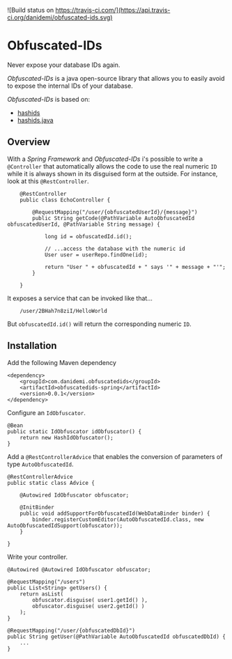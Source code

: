
![Build status on https://travis-ci.com/](https://api.travis-ci.org/danidemi/obfuscated-ids.svg)

Obfuscated-IDs
==============
Never expose your database IDs again.

_Obfuscated-IDs_ is a java open-source library that allows you to easily
avoid to expose the internal IDs of your database.

_Obfuscated-IDs_ is based on: 
* [hashids](http://hashids.org/)
* [hashids.java](https://github.com/jiecao-fm/hashids-java)

## Overview

With a _Spring Framework_ and _Obfuscated-IDs_ i's possible to write a `@Controller`
that automatically allows the code to use the real numeric `ID` while it is always 
shown in its disguised form at the outside.
For instance, look at this `@RestController`.
 
        @RestController
        public class EchoController {

            @RequestMapping("/user/{obfuscatedUserId}/{message}")
            public String getCode(@PathVariable AutoObfuscatedId obfuscatedUserId, @PathVariable String message) {
                
                long id = obfuscatedId.id();
                
                // ...access the database with the numeric id
                User user = userRepo.findOne(id);
                
                return "User " + obfuscatedId + " says '" + message + "'";
            }

        }

It exposes a service that can be invoked like that...

        /user/2BHah7n8ziI/HelloWorld
        
But `obfuscatedId.id()` will return the corresponding numeric `ID`.

## Installation

Add the following Maven dependency

    <dependency>
        <groupId>com.danidemi.obfuscatedids</groupId>
        <artifactId>obfuscatedids-spring</artifactId>
        <version>0.0.1</version>
    </dependency>
    
Configure an `IdObfuscator`. 

    @Bean
    public static IdObfuscator idObfuscator() {
        return new HashIdObfuscator();
    }
    
Add a `@RestControllerAdvice` that enables the conversion of parameters
 of type `AutoObfuscatedId`.

    @RestControllerAdvice
    public static class Advice {

        @Autowired IdObfuscator obfuscator;

        @InitBinder
        public void addSupportForObfuscatedId(WebDataBinder binder) {
            binder.registerCustomEditor(AutoObfuscatedId.class, new AutoObfuscatedIdSupport(obfuscator));
        }

    }
    
Write your controller.

    @Autowired @Autowired IdObfuscator obfuscator;

    @RequestMapping("/users")
    public List<String> getUsers() {
        return asList(
            obfuscator.disguise( user1.getId() ),
            obfuscator.disguise( user2.getId() )
        );
    }

    @RequestMapping("/user/{obfuscatedDbId}")
    public String getUser(@PathVariable AutoObfuscatedId obfuscatedDbId) {
        ...
    }
